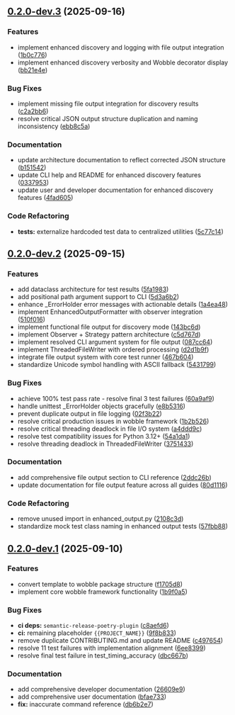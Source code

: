 ## [0.2.0-dev.3](https://github.com/CrackingShells/Wobble/compare/v0.2.0-dev.2...v0.2.0-dev.3) (2025-09-16)


### Features

* implement enhanced discovery and logging with file output integration ([1b0c776](https://github.com/CrackingShells/Wobble/commit/1b0c77621472564443f17367327275a4dd60dc2c))
* implement enhanced discovery verbosity and Wobble decorator display ([bb21e4e](https://github.com/CrackingShells/Wobble/commit/bb21e4e162906b03f04943b009d1b89f3e5dcbde))


### Bug Fixes

* implement missing file output integration for discovery results ([c2a2bb6](https://github.com/CrackingShells/Wobble/commit/c2a2bb612f3611295b4341f79a24a7a7edf85857))
* resolve critical JSON output structure duplication and naming inconsistency ([ebb8c5a](https://github.com/CrackingShells/Wobble/commit/ebb8c5a916a0b45abacd885cab2dfe9b278de76d))


### Documentation

* update architecture documentation to reflect corrected JSON structure ([b151542](https://github.com/CrackingShells/Wobble/commit/b1515426e606ea870eb9ee35de5c37df4763c432))
* update CLI help and README for enhanced discovery features ([0337953](https://github.com/CrackingShells/Wobble/commit/03379535a821f768e3d2ae1a593182b537489e45))
* update user and developer documentation for enhanced discovery features ([4fad605](https://github.com/CrackingShells/Wobble/commit/4fad605a40bd8b2225524a6ab46750cd4eb1643d))


### Code Refactoring

* **tests:** externalize hardcoded test data to centralized utilities ([5c77c14](https://github.com/CrackingShells/Wobble/commit/5c77c14d2d944319fe2b5724b290f68293005992))

## [0.2.0-dev.2](https://github.com/CrackingShells/Wobble/compare/v0.2.0-dev.1...v0.2.0-dev.2) (2025-09-15)


### Features

* add dataclass architecture for test results ([5fa1983](https://github.com/CrackingShells/Wobble/commit/5fa1983f02016462e687dd246b69f39629b57e5f))
* add positional path argument support to CLI ([5d3a6b2](https://github.com/CrackingShells/Wobble/commit/5d3a6b2180664e6b76690a6cd78f7b5d3620821f))
* enhance _ErrorHolder error messages with actionable details ([1a4ea48](https://github.com/CrackingShells/Wobble/commit/1a4ea486fcd156aef75ffae20bc9537da1f72e57))
* implement EnhancedOutputFormatter with observer integration ([510f016](https://github.com/CrackingShells/Wobble/commit/510f0166a1b0754471409db00326526546f7a81e))
* implement functional file output for discovery mode ([143bc6d](https://github.com/CrackingShells/Wobble/commit/143bc6d3b9d11032560b7241af3800b9b674fd51))
* implement Observer + Strategy pattern architecture ([c5d767d](https://github.com/CrackingShells/Wobble/commit/c5d767d5a265de9ec8f2521cb12d40c2c448feb4))
* implement resolved CLI argument system for file output ([087cc64](https://github.com/CrackingShells/Wobble/commit/087cc64285c932c089353616550d54411d00d87d))
* implement ThreadedFileWriter with ordered processing ([d2d1b9f](https://github.com/CrackingShells/Wobble/commit/d2d1b9f11e5a949f905ecffd58bb2055e075456e))
* integrate file output system with core test runner ([467b604](https://github.com/CrackingShells/Wobble/commit/467b6049873e3d00a1f807ed3b9306eff6bf4035))
* standardize Unicode symbol handling with ASCII fallback ([5431799](https://github.com/CrackingShells/Wobble/commit/5431799b48762546e025420f1c769fbd186961dd))


### Bug Fixes

* achieve 100% test pass rate - resolve final 3 test failures ([60a9af9](https://github.com/CrackingShells/Wobble/commit/60a9af9816f004fae1b7dd4d1d5ee4a7f67cbab3))
* handle unittest _ErrorHolder objects gracefully ([e8b5316](https://github.com/CrackingShells/Wobble/commit/e8b531643aa3e4520a47a1ca875b84a0b4b8e6b4))
* prevent duplicate output in file logging ([02f3b22](https://github.com/CrackingShells/Wobble/commit/02f3b2227a4a6c57aefd72a33a608ddbd56db730))
* resolve critical production issues in wobble framework ([1b2b526](https://github.com/CrackingShells/Wobble/commit/1b2b526d5348c712a00cd40171eb32c56dfbb613))
* resolve critical threading deadlock in file I/O system ([a4ddd9c](https://github.com/CrackingShells/Wobble/commit/a4ddd9cf4b73d8ced4d1b6bed0ddcc6241954148))
* resolve test compatibility issues for Python 3.12+ ([54a1da1](https://github.com/CrackingShells/Wobble/commit/54a1da1dc3b26ce7ec1d316a9d2f401e4db8b7a6))
* resolve threading deadlock in ThreadedFileWriter ([3751433](https://github.com/CrackingShells/Wobble/commit/3751433ae8f00dc9d79fff9580a4d7406070d865))


### Documentation

* add comprehensive file output section to CLI reference ([2ddc26b](https://github.com/CrackingShells/Wobble/commit/2ddc26b5ce3c38fb9e9affcc552e9809d557feaa))
* update documentation for file output feature across all guides ([80d1116](https://github.com/CrackingShells/Wobble/commit/80d11162c84a55d95b1f1156a332efd92381a091))


### Code Refactoring

* remove unused import in enhanced_output.py ([2108c3d](https://github.com/CrackingShells/Wobble/commit/2108c3d3114fa1e96fe686a9e819a3106097768c))
* standardize mock test class naming in enhanced output tests ([57fbb88](https://github.com/CrackingShells/Wobble/commit/57fbb88eac2206a7581592335028c87c8106fc38))

## [0.2.0-dev.1](https://github.com/CrackingShells/Wobble/compare/v0.1.0...v0.2.0-dev.1) (2025-09-10)


### Features

* convert template to wobble package structure ([f1705d8](https://github.com/CrackingShells/Wobble/commit/f1705d8ff9d42ece44f6a753422ce09de5ea74cc))
* implement core wobble framework functionality ([1b9f0a5](https://github.com/CrackingShells/Wobble/commit/1b9f0a5cf1119f85e0a33c4bcea4c0d708907344))


### Bug Fixes

* **ci deps:** `semantic-release-poetry-plugin` ([c8aefd6](https://github.com/CrackingShells/Wobble/commit/c8aefd6535f61583a37d5e4a1d40cacfe90c22f4))
* **ci:** remaining placeholder `{{PROJECT_NAME}}` ([9f8b833](https://github.com/CrackingShells/Wobble/commit/9f8b83390686b6d46de82570ff06388430e4cd61))
* remove duplicate CONTRIBUTING.md and update README ([c497654](https://github.com/CrackingShells/Wobble/commit/c4976543eb11eddec10c247f73be13d012d43269))
* resolve 11 test failures with implementation alignment ([6ee8399](https://github.com/CrackingShells/Wobble/commit/6ee8399f9983cbe9e883b5236f0f560c950876eb))
* resolve final test failure in test_timing_accuracy ([dbc667b](https://github.com/CrackingShells/Wobble/commit/dbc667bafe01f488d026f4d89e62cb633bf80845))


### Documentation

* add comprehensive developer documentation ([26609e9](https://github.com/CrackingShells/Wobble/commit/26609e99d10e69502adf88e8e2d68197744ee45e))
* add comprehensive user documentation ([bfae733](https://github.com/CrackingShells/Wobble/commit/bfae733f52cb5be9899fe167fb515c99d2714b0f))
* **fix:** inaccurate command reference ([db6b2e7](https://github.com/CrackingShells/Wobble/commit/db6b2e72ca848c6ed921a2aef1c11ec7e2a39a15))
